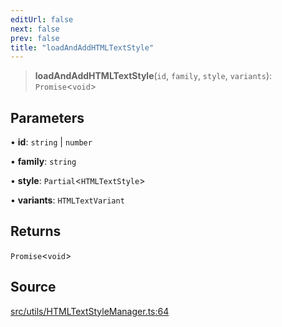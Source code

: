 ```yaml
---
editUrl: false
next: false
prev: false
title: "loadAndAddHTMLTextStyle"
---
```


> **loadAndAddHTMLTextStyle**(`id`, `family`, `style`, `variants`): `Promise`\<`void`\>

## Parameters

• **id**: `string` \| `number`

• **family**: `string`

• **style**: `Partial`\<`HTMLTextStyle`\>

• **variants**: `HTMLTextVariant`

## Returns

`Promise`\<`void`\>

## Source

[src/utils/HTMLTextStyleManager.ts:64](https://github.com/relishinc/dill-pixel/blob/10f512f7f577ca5e74162827f11215b28df5ca97/src/utils/HTMLTextStyleManager.ts#L64)
